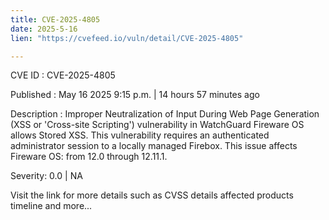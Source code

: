 ```yaml
---
title: CVE-2025-4805
date: 2025-5-16
lien: "https://cvefeed.io/vuln/detail/CVE-2025-4805"

---
```


CVE ID : CVE-2025-4805

Published :  May 16
2025
9:15 p.m. | 14 hours
57 minutes ago

Description : Improper Neutralization of Input During Web Page Generation (XSS or 'Cross-site Scripting') vulnerability in WatchGuard Fireware OS allows Stored XSS. This vulnerability requires an authenticated administrator session to a locally managed Firebox.
This issue affects Fireware OS: from 12.0 through 12.11.1.

Severity: 0.0 | NA

Visit the link for more details
such as CVSS details
affected products
timeline
and more...
